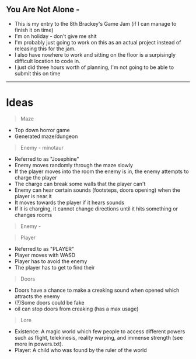 ## You Are Not Alone - 

- This is my entry to the 8th Brackey's Game Jam (if I can manage to finish it on time)
- I'm on holiday - don't give me shit 
- I'm probably just going to work on this as an actual project instead of releasing this for the jam.
- I also have nowhere to work and sitting on the floor is a surpisingly difficult location to code in.
- I just did three hours worth of planning, I'm not going to be able to submit this on time

---

# Ideas

> Maze
- Top down horror game
- Generated maze/dungeon

> Enemy - minotaur
- Referred to as "Josephine"
- Enemy moves randomly through the maze slowly
- If the player moves into the room the enemy is in, the enemy attempts to charge the player
- The charge can break some walls that the player can't
- Enemy can hear certain sounds (footsteps, doors opening) when the player is near it
- It moves towards the player if it hears sounds 
- If it is charging, it cannot change directions until it hits something or changes rooms

> Enemy - 

> Player
- Referred to as "PLAYER"
- Player moves with WASD
- Player has to avoid the enemy
- The player has to get to find their 

> Doors 
- Doors have a chance to make a creaking sound when opened which attracts the enemy
- (?)Some doors could be fake
- oil can stop doors from creaking (has a max usage)

> Lore
- Existence: A magic world which few people to access different powers such as flight, telekinesis, reality warping, and immense strength (see more in powers.txt). 
- Player: A child who was found by the ruler of the world